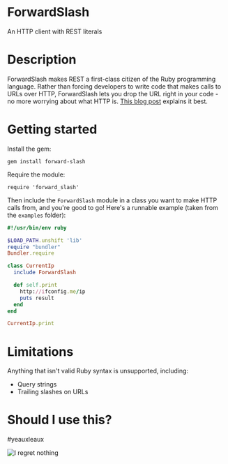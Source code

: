 # ForwardSlash

An HTTP client with REST literals

# Description

ForwardSlash makes REST a first-class citizen of the Ruby programming language. Rather than forcing developers to write code that makes calls to URLs over HTTP, ForwardSlash lets you drop the URL right in your code - no more worrying about what HTTP is. [This blog post](http://blog.sinjakli.co.uk/2016/04/04/forwardslash-taking-back-the-restful-operator/) explains it best.

# Getting started

Install the gem:

```
gem install forward-slash
```

Require the module:

```
require 'forward_slash'
```

Then include the `ForwardSlash` module in a class you want to make HTTP calls from, and you're good to go! Here's a runnable example (taken from the `examples` folder):

```ruby
#!/usr/bin/env ruby

$LOAD_PATH.unshift 'lib'
require "bundler"
Bundler.require

class CurrentIp
  include ForwardSlash

  def self.print
    http://ifconfig.me/ip
    puts result
  end
end

CurrentIp.print
```

# Limitations

Anything that isn't valid Ruby syntax is unsupported, including:

  - Query strings
  - Trailing slashes on URLs

# Should I use this?

\#yeauxleaux

![I regret nothing](https://i.imgur.com/27UuUwL.gif)
